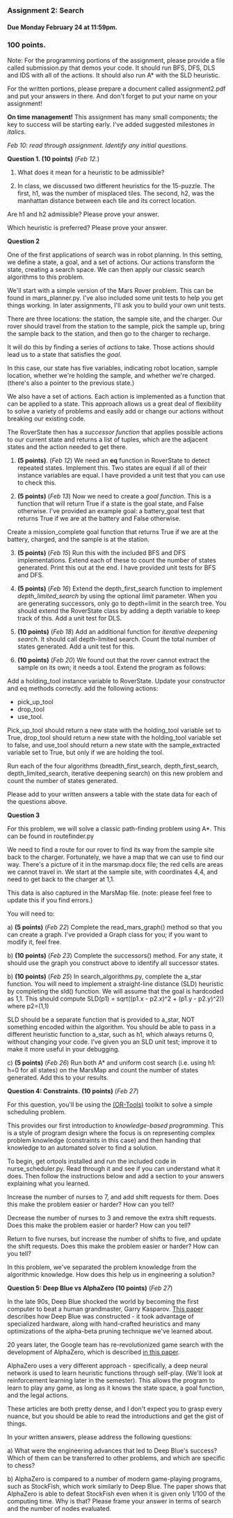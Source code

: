 ### Assignment 2: Search
#### Due Monday February 24 at 11:59pm. 

### 100 points.

Note: For the programming  portions of the assignment, please provide a file called submission.py that demos your code.
It should run BFS, DFS, DLS and IDS with all of the actions. It should also run A* with the SLD heuristic.

For the written portions, please prepare a document called assignment2.pdf and put your answers in there.
And don't forget to put your name on your assignment!

**On time management!** This assignment has many small components; the key to success will be starting early.
I've added suggested milestones _in italics_. 

_Feb 10: read through assignment. Identify any initial questions._

**Question 1. (10 points)**
(_Feb 12._)
1. What does it mean for a heuristic to be admissible? 

2. In class, we discussed two different heuristics for the 15-puzzle. The first, h1, was the
number of misplaced tiles. The second, h2, was the manhattan distance between each tile and
its correct location. 

Are h1 and h2 admissible? Please prove your answer.

Which heuristic is preferred? Please prove your answer. 

**Question 2** 

One of the first applications of search was in robot planning. In this setting, we define a state, a goal, and a set 
of actions. Our actions transform the state, creating a search space. We can then apply our classic search
algorithms to this problem.

We'll start with a simple version of the Mars Rover problem. This can be found in mars_planner.py. 
I've also included some unit tests to help you get things working. In later assignments, I'll ask you to build 
your own unit tests.

There are three locations: the station, the sample site, and the charger.
Our rover should travel from the station to the sample,  pick the sample up,
bring the sample back to the station, and then go to the charger to recharge. 

It will do this by finding a series of *actions* to take. Those actions should lead us to a state that satisfies the *goal*.

In this case, our state has five variables, indicating robot location, sample location, whether we're holding the sample, and whether we're charged. (there's also a pointer to the previous state.)

We also have a set of actions. Each action is implemented as a function that can be applied to a state.
This approach allows us a great deal of flexibility to solve a variety of problems and easily add or change 
our actions without breaking our existing code.

The RoverState then has a *successor function* that applies possible actions to our current state
and returns a list of tuples, which are the adjacent states and the action needed to get there.

1. **(5 points)**. (_Feb 12_) We need an __eq__ function in RoverState to detect repeated states. Implement this. 
Two states are equal if all of their instance variables are equal. I have provided a unit test that you can use to check this.


2. **(5 points)** (_Feb 13_) Now we need to create a *goal function*. This is a function that will return True if a state is the goal state,
and False otherwise. I've provided an example goal: a battery_goal test that returns True if we are at the battery and False otherwise. 

Create a mission_complete goal function that returns True if we are at the battery, charged, and the sample is at the station.


3. **(5 points)** (_Feb 15_) Run this with the included BFS and DFS implementations. Extend each of these to count the number of states generated. 
Print this out at the end. I have provided unit tests for BFS and DFS. 


4. **(5 points)** (_Feb 16_) Extend the depth_first_search function to implement *depth_limited_search* by using the optional *limit* parameter. 
When you are generating successors, only go to depth=limit in the search tree. You should extend the RoverState class 
by adding a depth variable to keep track of this. Add a unit test for DLS. 

 
5. **(10 points)** (_Feb 18_) Add an additional function for *iterative deepening search*. It should call depth-limited search. Count the total number of states generated. Add a unit test for this.


6. **(10 points)** (_Feb 20_) We found out that the rover cannot extract the sample on its own; it needs a tool. Extend the program as follows: 

Add a holding_tool instance variable to RoverState. Update your constructor and eq methods correctly.
add the following actions: 
- pick_up_tool 
- drop_tool 
- use_tool. 

Pick_up_tool should return a new state with the holding_tool 
variable set to True, drop_tool should return a new state with the holding_tool variable set to false, and use_tool should 
return a new state with the sample_extracted variable set to True, but only if we are holding the tool.

Run each of the four algorithms (breadth_first_search, depth_first_search, depth_limited_search, iterative deepening search) 
on this new problem and count the number of states generated. 

Please add to your written answers a table with the state data for each of the questions above.

**Question 3** 

For this problem, we will solve a classic path-finding problem using A*. This can be found in routefinder.py

We need to find a route for our rover to find its way from the sample site back to the charger. 
Fortunately, we have a map that we can use to find our way. 
There's a picture of it in the marsmap.docx file; the red cells are areas we cannot travel in.
We start at the sample site, with coordinates 4,4, and need to get back to the charger at 1,1.

This data is also captured in the MarsMap file. (note: please feel free to update this if you find errors.)

You will need to:

a) **(5 points)** (_Feb 22_) Complete the read_mars_graph() method so that you can create a graph. 
I've provided a Graph class for you; if you want to modify it, feel free. 

b) **(10 points)** (_Feb 23_) Complete the successors() method. For any state, it should
use the graph you construct above to identify all successor states.

b) **(10 points)** (_Feb 25_) In search_algorithms.py, complete the a_star function. 
You will need to implement a straight-line distance (SLD) heuristic by completing the sld() function. We will assume that the
goal is hardcoded as 1,1. 
This should compute SLD(p1) = sqrt((p1.x - p2.x)^2 + (p1.y - p2.y)^2)) where p2=(1,1)

SLD should be a separate function that is provided to a_star, NOT something encoded within the algorithm. 
You should be able to pass in a different heuristic function to a_star, such as h1, which always returns 0, without changing your code.
I've given you an SLD unit test; improve it to make it more useful in your debugging.

c) **(5 points)** (_Feb 26_) Run both A* and uniform cost search (i.e. using h1: h=0 for all states) 
on the MarsMap and count the number of states generated. Add this to your results.

**Question 4: Constraints.** 
**(10 points)** (_Feb 27_) 

For this question, you'll be using the [(OR-Tools)](https://developers.google.com/optimization) toolkit to solve a simple scheduling problem.

This provides our first introduction to *knowledge-based programming*. This is a style of program design
where the focus is on representing complex problem knowledge (constraints in this case) and then handing that
knowledge to an automated solver to find a solution. 

To begin, get ortools installed and run the included code in nurse_scheduler.py. Read through it and see 
if you can understand what it does. Then follow the instructions below and add a section to your answers explaining
what you learned.

Increase the number of nurses to 7, and add shift requests for them. Does this make the problem easier or harder? How can you tell?

Decrease the number of nurses to 3 and remove the extra shift requests. Does this make the problem easier or harder? How can you tell?

Return to five nurses, but increase the number of shifts to five, and update the shift requests. Does this make the problem 
easier or harder? How can you tell?

In this problem, we've separated the problem knowledge from the algorithmic knowledge. How does this help us
in engineering a solution?

**Question 5: Deep Blue vs AlphaZero** 
**(10 points)**
(_Feb 27_)

In the late 90s, Deep Blue shocked the world by becoming the first computer to beat a human grandmaster, Garry Kasparov. 
[This paper](https://www.sciencedirect.com/science/article/pii/S0004370201001291?ref=pdf_download&fr=RR-2&rr=851930c31a9617ea) 
describes how Deep Blue was constructed - it took advantage of specialized hardware, 
along with hand-crafted heuristics and many optimizations of the alpha-beta pruning technique we've learned about.

20 years later, the Google team has re-revolutionized game search with the development of AlphaZero, 
which is described [in this paper](https://arxiv.org/pdf/1712.01815.pdf).

AlphaZero uses a very different approach - specifically, a deep neural network is used to learn heuristic functions 
through self-play. (We'll look at reinforcement learning later in the semester). This allows the program to learn to 
play any game, as long as it knows the state space, a goal function, and the legal actions.

These articles are both pretty dense, and I don't expect you to grasp every nuance, but you should be able to read the 
introductions and get the gist of things.

In your written answers, please address the following questions: 

a) What were the engineering advances that led to Deep Blue's success? Which of them can be transferred to other problems, 
and which are specific to chess?

b) AlphaZero is compared to a number of modern game-playing programs, such as StockFish, which work similarly to Deep Blue. 
The paper shows that AlphaZero is able to defeat StockFish even when it is given only 1/100 of the computing time. 
Why is that? Please frame your answer in terms of search and the number of nodes evaluated.

